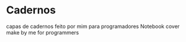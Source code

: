 # Cadernos


capas de cadernos feito por mim para programadores
Notebook cover make by me for programmers
